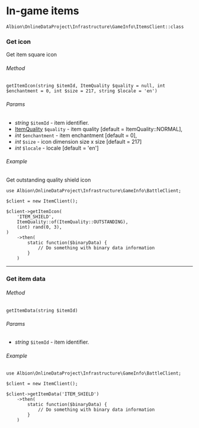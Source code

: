 # In-game items 

`Albion\OnlineDataProject\Infrastructure\GameInfo\ItemsClient::class`  

### Get icon

Get item square icon

###### Method
`getItemIcon(string $itemId, ItemQuality $quality = null, int $enchantment = 0, int $size = 217, string $locale = 'en')`

###### Params
 * _string_ `$itemId` - item identifier.
 * [ItemQuality](itemQuality.md) `$quality` - item quality [default = ItemQuality::NORMAL],
 * _int_ `$enchantment` - item enchantment [default = 0],
 * _int_ `$size` - icon dimension size x size [default = 217]
 * _int_ `$locale` - locale [default = 'en'] 

###### Example

Get outstanding quality shield icon  

```
use Albion\OnlineDataProject\Infrastructure\GameInfo\BattleClient;
 
$client = new ItemClient();

$client->getItemIcon(
    'ITEM_SHIELD',
    ItemQuality::of(ItemQuality::OUTSTANDING),
    (int) rand(0, 3),
)
    ->then(
        static function($binaryData) {
            // Do something with binary data information
        }
    )
```
---
### Get item data

###### Method
`getItemData(string $itemId)`

###### Params
 * _string_ `$itemId` - item identifier. 

###### Example

```
use Albion\OnlineDataProject\Infrastructure\GameInfo\BattleClient;
 
$client = new ItemClient();

$client->getItemData('ITEM_SHIELD')
    ->then(
        static function($binaryData) {
            // Do something with binary data information
        }
    )
```